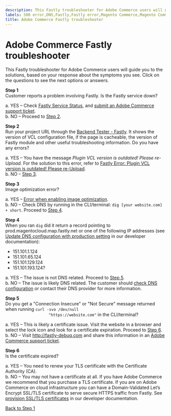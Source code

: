 ```yaml
---
description: This Fastly troubleshooter for Adobe Commerce users will guide you to the solutions, based on your response about the symptoms you see. Click on the questions to see the next options or answers.
labels: 500 error,DNS,Fastly,Fastly error,Magento Commerce,Magento Commerce Cloud,SSL,TLS,VCL,certificate,configuration,connection,site not loading,troubleshooting,Adobe Commerce,on-premises,cloud infrastructure
title: Adobe Commerce Fastly troubleshooter
---
```


# Adobe Commerce Fastly troubleshooter

This Fastly troubleshooter for Adobe Commerce users will guide you to the solutions, based on your response about the symptoms you see. Click on the questions to see the next options or answers.

<div class="zd-accordion">
<div id="zd-accordion-1" class="zd-accordion-panel">
<strong>Step 1</strong>
<div class="zd-accordion-section">Customer reports a problem involving Fastly. Is the Fastly service down?</div>
<p class="zd-accordion-text">a. YES – Check <a href="https://status.fastly.com/">Fastly Service Status</a>, and <a href="https://support.magento.com/hc/en-us/articles/360019088251">submit an Adobe Commerce support ticket</a>. <br>
b. NO – Proceed to <a class="accordion-anchor" href="#zd-accordion-2">Step 2</a>.</p>
</div>
 <div id="zd-accordion-2" class="zd-accordion-panel">
<strong>Step 2</strong>
<div class="zd-accordion-section">Run your project URL through the <a href="https://magento-tester.global.ssl.fastly.net/magento-tester/">Backend Tester - Fastly</a>.  It shows the version of VCL configuration file, if the page is cacheable, the version of Fastly module and other useful troubleshooting information. Do you have any errors?</div>
<p class="zd-accordion-text">a. YES – You have the message <em>Plugin VCL version is outdated! Please re-Upload.</em> For the solution to this error, refer to <a href="https://support.magento.com/hc/en-us/articles/360036318311">Fastly Error: Plugin VCL version is outdated! Please re-Upload</a>.<br>
b. NO – <a class="accordion-anchor" href="#zd-accordion-3">Step 3</a>.</p>
</div>
<div id="zd-accordion-3" class="zd-accordion-panel">
<strong>Step 3</strong>
<div class="zd-accordion-section">Image optimization error?</div>
<p class="zd-accordion-text">a. YES – <a href="https://support.magento.com/hc/en-us/articles/360036557771">Error when enabling image optimization</a>.<br>
b. NO – Check DNS by running in the CLI/terminal: <code>dig [your website.com] + short</code>. Proceed to <a class="accordion-anchor" href="#zd-accordion-4">Step 4</a>.</p></p>
</div>
<div id="zd-accordion-4" class="zd-accordion-panel">
<strong>Step 4</strong>
<div class="zd-accordion-section">When you ran <code>dig</code> did it return a record pointing to prod.magentocloud.map.fastly.net or one of the following IP addresses (see <a href="https://devdocs.magento.com/cloud/live/site-launch-checklist.html#dns">Update DNS configuration with production setting</a> in our developer documentation):<ul>
<li>151.101.1.124</li>
<li>151.101.65.124</li>
<li>151.101.129.124</li>
<li>151.101.193.124?</li>
</ul></div>
<p class="zd-accordion-text">a. YES – The issue is not DNS related. Proceed to <a class="accordion-anchor" href="#zd-accordion-5">Step 5</a>.<br>
b. NO – The issue is likely DNS related. The customer should <a href="https://devdocs.magento.com/cloud/live/site-launch-checklist.html#dns" title="https://devdocs.magento.com/cloud/live/site-launch-checklist.html#dns">check DNS configuration</a> or contact their DNS provider for more information.</p>
</div>
<div id="zd-accordion-5" class="zd-accordion-panel">
<strong>Step 5</strong>
<div class="zd-accordion-section">Do you get a "Connection Insecure" or "Not Secure" message returned when running <code>curl -svo /dev/null
                   "https://website.com"</code> in the CLI/terminal? </div>
<p class="zd-accordion-text">a. YES  –  This is likely a certificate issue. Visit the website in a browser and select the lock icon and look for a certificate expiration. Proceed to <a class="accordion-anchor" href="#zd-accordion-6">Step 6</a>.<br>b. NO – Visit <a href="http://www.fastly-debug.com/">http://fastly-debug.com</a> and share this information in an <a href="https://support.magento.com/hc/en-us/articles/360019088251">Adobe Commerce support ticket</a>.</p>
</div>
<div id="zd-accordion-6"  class="zd-accordion-panel">
<strong>Step 6</strong>
<div class="zd-accordion-section">Is the certificate expired?</div><p class="zd-accordion-text">
a. YES – You need to renew your TLS certificate with the Certificate Authority (CA).<br>
b. NO – You may not have a certificate at all. If you have Adobe Commerce we recommend that you purchase a TLS certificate. If you are on  Adobe Commerce on cloud infrastructure you can have a Domain-Validated Let’s Encrypt SSL/TLS certificate to serve secure HTTPS traffic from Fastly. See <a href="https://devdocs.magento.com/cloud/cdn/configure-fastly.html#provision-ssltls-certificates"> provision SSL/TLS certificates</a> in our developer documentation.</p></div>
<p><a href="#zd-accordion-1">Back to Step 1</a></p>
</div>